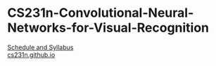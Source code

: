 # CS231n-Convolutional-Neural-Networks-for-Visual-Recognition



[Schedule and Syllabus](http://cs231n.stanford.edu/syllabus.html)       
[cs231n.github.io](http://cs231n.github.io/)
